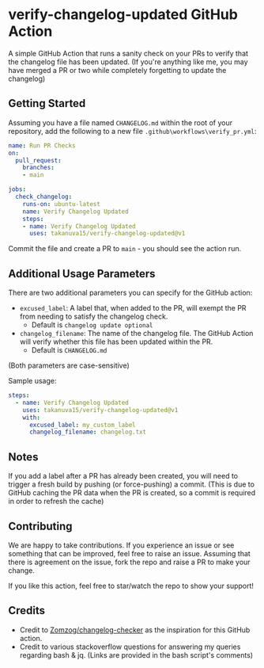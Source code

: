 # verify-changelog-updated GitHub Action
A simple GitHub Action that runs a sanity check on your PRs to verify that the changelog file has been updated. (If you're anything like me, you may have merged a PR or two while completely forgetting to update the changelog)

## Getting Started
Assuming you have a file named `CHANGELOG.md` within the root of your repository, add the following to a new file `.github\workflows\verify_pr.yml`:

```yaml
name: Run PR Checks
on:
  pull_request:
    branches:
    - main

jobs:
  check_changelog:
    runs-on: ubuntu-latest
    name: Verify Changelog Updated
    steps:
    - name: Verify Changelog Updated
      uses: takanuva15/verify-changelog-updated@v1
```
Commit the file and create a PR to `main` - you should see the action run.

## Additional Usage Parameters
There are two additional parameters you can specify for the GitHub action:
- `excused_label`: A label that, when added to the PR, will exempt the PR from needing to satisfy the changelog check.
  - Default is `changelog update optional`
- `changelog_filename`: The name of the changelog file. The GitHub Action will verify whether this file has been updated within the PR.
  - Default is `CHANGELOG.md`

(Both parameters are case-sensitive)

Sample usage:
```yaml
steps:
  - name: Verify Changelog Updated
    uses: takanuva15/verify-changelog-updated@v1
    with:
      excused_label: my_custom_label
      changelog_filename: changelog.txt
```

## Notes
If you add a label after a PR has already been created, you will need to trigger a fresh build by pushing (or force-pushing) a commit. (This is due to GitHub caching the PR data when the PR is created, so a commit is required in order to refresh the cache)

## Contributing
We are happy to take contributions. If you experience an issue or see something that can be improved, feel free to raise an issue. Assuming that there is agreement on the issue, fork the repo and raise a PR to make your change.

If you like this action, feel free to star/watch the repo to show your support!

## Credits
- Credit to [Zomzog/changelog-checker](https://github.com/Zomzog/changelog-checker) as the inspiration for this GitHub action.
- Credit to various stackoverflow questions for answering my queries regarding bash & jq. (Links are provided in the bash script's comments)

